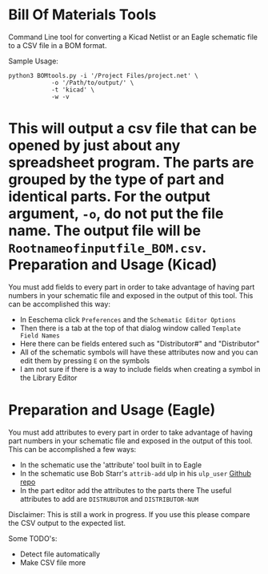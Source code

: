 Bill Of Materials Tools
=======================

Command Line tool for converting a Kicad Netlist or an Eagle schematic file to a CSV file in a BOM format.

Sample Usage: 
```
python3 BOMtools.py -i '/Project Files/project.net' \
		    -o '/Path/to/output/' \
		    -t 'kicad' \
		    -w -v
```

This will output a csv file that can be opened by just about any spreadsheet program. The parts are grouped by the type of part and identical parts. For the output argument, `-o`, do not put the file name. The output file will be `Rootnameofinputfile_BOM.csv`. 
Preparation and Usage (Kicad)
=======================
You must add fields to every part in order to take advantage of having part numbers in your schematic file and exposed in the output of this tool. This can be accomplished this way:
* In Eeschema click `Preferences` and the `Schematic Editor Options`
* Then there is a tab at the top of that dialog window called `Template Field Names`
* Here there can be fields entered such as "Distributor#" and "Distributor"
* All of the schematic symbols will have these attributes now and you can edit them by pressing `E` on the symbols
* I am not sure if there is a way to include fields when creating a symbol in the Library Editor

Preparation and Usage (Eagle)
=======================
You must add attributes to every part in order to take advantage of having part numbers in your schematic file and exposed in the output of this tool. This can be accomplished a few ways:
* In the schematic use the 'attribute' tool built in to Eagle
* In the schematic use Bob Starr's `attrib-add` ulp in his `ulp_user` [Github repo](https://github.com/robertstarr/ulp_user)
* In the part editor add the attributes to the parts there
The useful attributes to add are `DISTRUBUTOR` and `DISTRIBUTOR-NUM`



Disclaimer: This is still a work in progress. If you use this please compare the CSV output to the expected list.

Some TODO's:
* Detect file automatically
* Make CSV file more 